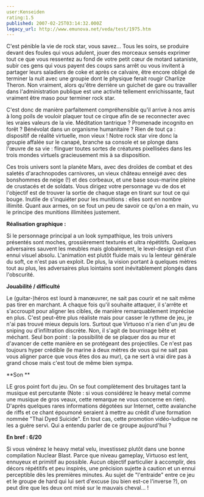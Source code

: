 ```yaml
---
user:Kenseiden
rating:1.5
published: 2007-02-25T03:14:32.000Z
legacy_url: http://www.emunova.net/veda/test/1975.htm
---
```

C'est pénible la vie de rock star, vous savez... Tous les soirs, se produire devant des foules qui vous adulent, jouer des morceaux sensés exprimer tout ce que vous ressentez au fond de votre petit cœur de motard sataniste, subir ces gens qui vous payent des coups sans arrêt ou vous invitent à partager leurs saladiers de coke et après ce calvaire, être encore obligé de terminer la nuit avec une groupie dont le physique ferait rougir Charlize Theron. Non vraiment, alors qu'être derrière un guichet de gare ou travailler dans l'administration publique est une activité tellement enrichissante, faut vraiment être maso pour terminer rock star.  

  

C'est donc de manière parfaitement compréhensible qu'il arrive à nos amis à long poils de vouloir plaquer tout ce cirque afin de se reconnecter avec les vraies valeurs de la vie. Méditation tantrique ? Promenade incognito en forêt ? Bénévolat dans un organisme humanitaire ? Rien de tout ça : dispositif de réalité virtuelle, mon vieux ! Notre rock star vire donc la groupie affalée sur le canapé, branche sa console et se plonge dans l'œuvre de sa vie : flinguer toutes sortes de créatures pixellisées dans les trois mondes virtuels gracieusement mis à sa disposition.  

  

Ces trois univers sont la planète Mars, avec des droïdes de combat et des saletés d'arachnopodes carnivores, un vieux château enneigé avec des bonshommes de neige (!) et des corbeaux, et une base sous-marine pleine de crustacés et de soldats. Vous dirigez votre personnage vu de dos et l'objectif est de trouver la sortie de chaque stage en tirant sur tout ce qui bouge. Inutile de s'inquiéter pour les munitions : elles sont en nombre illimité. Quant aux armes, on se fout un peu de savoir ce qu'on a en main, vu le principe des munitions illimitées justement.  

  

**Réalisation graphique :**  

Si le personnage principal a un look sympathique, les trois univers présentés sont moches, grossièrement texturés et ultra répétitifs. Quelques adversaires sauvent les meubles mais globalement, le level-design est d'un ennui visuel absolu. L'animation est plutôt fluide mais vu la lenteur générale du soft, ce n'est pas un exploit. De plus, la vision portant à quelques mètres tout au plus, les adversaires plus lointains sont inévitablement plongés dans l'obscurité.  

  

**Jouabilité / difficulté**  

Le (guitar-)héros est lourd à manœuvrer, ne sait pas courir et ne sait même pas tirer en marchant. A chaque fois qu'il souhaite attaquer, il s'arrête et s'accroupit pour aligner les cibles, de manière remarquablement imprécise en plus. C'est peut-être plus réaliste mais pour casser le rythme de jeu, je n'ai pas trouvé mieux depuis lors. Surtout que Virtuoso n'a rien d'un jeu de sniping ou d'infiltration discrète. Non, il s'agit de bourrinage bête et méchant. Seul bon point : la possibilité de se plaquer dos au mur et d'avancer de cette manière en se protégeant des projectiles. Ce n'est pas toujours hyper crédible (le marine à deux mètres de vous qui ne sait pas vous aligner parce que vous êtes dos au mur), ça ne sert à vrai dire pas à grand chose mais c'est tout de même bien sympa.  

  

**Son **  

LE gros point fort du jeu. On se fout complètement des bruitages tant la musique est percutante (Note : si vous considérez le heavy metal comme une musique de gros veaux, cette remarque ne vous concerne en rien). D'après quelques rares informations dégotées sur Internet, cette avalanche de riffs et ce chant époumoné seraient à mettre au crédit d'une formation nommée "Thai Dyed Suicide". En tout cas, cette promotion vidéo-ludique ne les a guère servi. Qui a entendu parler de ce groupe aujourd'hui ?  

  

**En bref : 6/20**  

Si vous vénérez le heavy metal velu, investissez plutôt dans une bonne compilation Nuclear Blast. Parce que niveau gameplay, Virtuoso est lent, ennuyeux et primitif au possible. Aucun objectif particulier à accomplir, des décors répétitifs et peu inspirés, une précision sujette à caution et un ennui perceptible dès les premières minutes. Au sujet de "l'entraide" entre ce jeu et le groupe de hard qui lui sert d'excuse (ou bien est-ce l'inverse ?), on peut dire que les deux ont misé sur le mauvais cheval... !